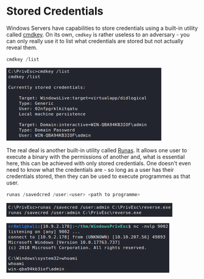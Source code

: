 # Stored Credentials

Windows Servers have capabilities to store credentials using a built-in utility called [cmdkey](https://learn.microsoft.com/en-us/windows-server/administration/windows-commands/cmdkey). On its own, `cmdkey` is rather useless to an adversary - you can only really use it to list what credentials are stored but not actually reveal them.

```powershell
cmdkey /list
```

![](<../../../Post Exploitation/Privilege Escalation/Windows/Resources/Images/Stored Credentials/List Stored Credentials.png>)

The real deal is another built-in utility called [Runas](https://learn.microsoft.com/en-us/previous-versions/windows/it-pro/windows-server-2012-r2-and-2012/cc771525\(v=ws.11\)). It allows one user to execute a binary with the permissions of another and, what is essential here, this can be achieved with only stored credentials. One doesn't even need to know what the credentials are - so long as a user has their credentials stored, then they can be used to execute programmes as that user.

```powershell
runas /savedcred /user:<user> <path to programme>
```

![](<../../../Post Exploitation/Privilege Escalation/Windows/Resources/Images/Stored Credentials/Runas Admin.png>)

![](<../../../Post Exploitation/Privilege Escalation/Windows/Resources/Images/Stored Credentials/Runas Admin Shell Returned.png>)
